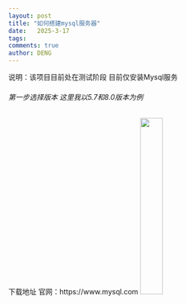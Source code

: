 ```yaml
---
layout: post
title: "如何搭建mysql服务器"
date:   2025-3-17
tags: 
comments: true
author: DENG
---
```

<p>说明：该项目目前处在测试阶段 目前仅安装Mysql服务</p>
<h6>第一步选择版本 这里我以5.7和8.0版本为例</h6>
<h7>下载地址 官网：https://www.mysql.com</h7>





<img src="https://deng-0706.github.io/images/avatar.jpg" width="30%">
